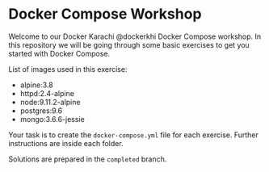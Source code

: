 # Docker Compose Workshop

Welcome to our Docker Karachi @dockerkhi Docker Compose workshop. In this repository we will be going through some basic exercises to get you started with Docker Compose.

List of images used in this exercise:
- alpine:3.8
- httpd:2.4-alpine
- node:9.11.2-alpine
- postgres:9.6
- mongo:3.6.6-jessie

Your task is to create the `docker-compose.yml` file for each exercise. Further instructions are inside each folder.

Solutions are prepared in the `completed` branch.

